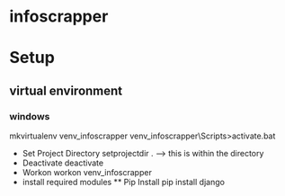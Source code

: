 # infoscrapper

# Setup
## virtual environment
### windows

mkvirtualenv venv_infoscrapper
venv_infoscrapper\Scripts>activate.bat

* Set Project Directory
	setprojectdir . --> this is within the directory
* Deactivate
	deactivate
* Workon
	workon venv_infoscrapper
* install required modules 
** Pip Install
	pip install django